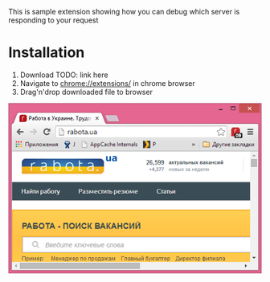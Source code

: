 This is sample extension showing how you can debug which server is responding to your request

Installation
============

1. Download TODO: link here
2. Navigate to [chrome://extensions/](chrome://extensions/) in chrome browser
3. Drag'n'drop downloaded file to browser

![screenshot](screenshot.png)